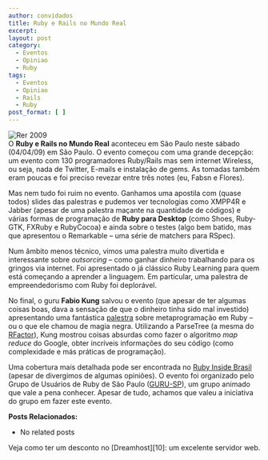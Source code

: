 ```yaml
---
author: convidados
title: Ruby e Rails no Mundo Real
excerpt:
layout: post
category:
  - Eventos
  - Opiniao
  - Ruby
tags:
  - Eventos
  - Opiniao
  - Rails
  - Ruby
post_format: [ ]
---
```

![Rer 2009][1]  
O **Ruby e Rails no Mundo Real** aconteceu em São Paulo neste sábado (04/04/09) em São Paulo. O evento começou com uma grande decepção: um evento com 130 programadores Ruby/Rails mas sem internet Wireless, ou seja, nada de Twitter, E-mails e instalação de gems. As tomadas também eram poucas e foi preciso revezar entre três notes (eu, Fabsn e Flores). 

Mas nem tudo foi ruim no evento. Ganhamos uma apostila com (quase todos) slides das palestras e pudemos ver tecnologias como XMPP4R e Jabber (apesar de uma palestra maçante na quantidade de códigos) e várias formas de programação de **Ruby para Desktop** (como Shoes, Ruby-GTK, FXRuby e RubyCocoa) e ainda sobre o testes (algo bem batido, mas que apresentou o Remarkable – uma série de matchers para RSpec). 

Num âmbito menos técnico, vimos uma palestra muito divertida e interessante sobre *outsorcing* – como ganhar dinheiro trabalhando para os gringos via internet. Foi apresentado o já clássico Ruby Learning para quem está começando a aprender a linguagem. Em particular, uma palestra de empreendedorismo com Ruby foi deplorável. 

No final, o guru **Fabio Kung** salvou o evento (que apesar de ter algumas coisas boas, dava a sensação de que o dinheiro tinha sido mal investido) apresentando uma fantástica [palestra][2] sobre metaprogramação em Ruby – ou o que ele chamou de magia negra. Utilizando a ParseTree (a mesma do [RFactor][3]), Kung mostrou coisas absurdas como fazer o algoritmo *map reduce* do Google, obter incríveis informações do seu código (como complexidade e más práticas de programação). 

Uma cobertura mais detalhada pode ser encontrada no [Ruby Inside Brasil][4] (apesar de divergimos de algumas opiniões). O evento foi organizado pelo Grupo de Usuários de Ruby de São Paulo ([GURU-SP][5]), um grupo animado que vale a pena conhecer. Apesar de tudo, achamos que valeu a iniciativa do grupo em fazer este evento. 

**Posts Relacionados:** 
*   No related posts










Veja como ter um desconto no [Dreamhost][10]: um excelente servidor web.

 [1]: http://vidageek.net/wp-content/uploads/2009/04/rer-2009.png
 [2]: http://www.slideshare.net/fabiokung/ruby-muito-mais-que-reflexivo "palestra"
 [3]: http://vidageek.net/2009/02/09/refatorando-ruby-no-seu-editor/ "RFactor"
 [4]: http://www.rubyinside.com.br/cobertura-ruby-rails-no-mundo-real-2009-977 "Ruby Inside Brasil"
 [5]: http://www.guru-sp.org/ "GURU-SP"





